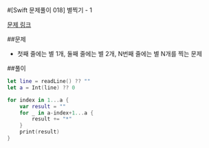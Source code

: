 #[Swift 문제풀이 018] 별찍기 - 1

[문제 링크](https://www.acmicpc.net/problem/2438)

##문제

- 첫째 줄에는 별 1개, 둘째 줄에는 별 2개, N번째 줄에는 별 N개를 찍는 문제

##풀이

```swift 
let line = readLine() ?? ""
let a = Int(line) ?? 0

for index in 1...a {
    var result = ""
    for _ in a-index+1...a {
        result += "*"
    }
    print(result)
}
```
